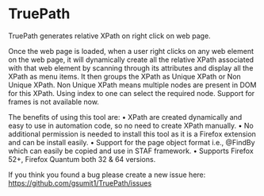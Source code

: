 # TruePath

TruePath generates relative XPath on right click on web page. 

Once the web page is loaded, when a user right clicks on any web element on the web
page, it will dynamically create all the relative XPath associated with that
web element by scanning through its attributes and display all the XPath as
menu items. It then groups the XPath as Unique XPath or Non Unique XPath. Non Unique
XPath means multiple nodes are present in DOM for this XPath. Using index to
one can select the required node. Support for frames is not available now. 

The benefits of using this tool are:
•	 XPath are created dynamically and easy to use in automation code, so no need to create XPath manually.
•	 No additional permission is needed to install this tool as it is a Firefox extension and can be install easily.
•	 Support for the page object format i.e., @FindBy which can easily be copied and use in STAF framework.
•	Supports Firefox 52+, Firefox Quantum both 32 & 64 versions.

If you think you found a bug please create a new issue here: https://github.com/gsumit1/TruePath/issues
